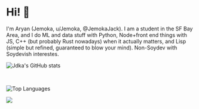 # Hi! 👋

I'm Aryan (Jemoka, u/Jemoka, @JemokaJack). I am a student in the SF Bay Area, and I do ML and data stuff with Python, Node+front end things with JS, C++ (but probably Rust nowadays) when it actually matters, and Lisp (simple but refined, guaranteed to blow your mind). Non-Soydev with Soydevish interestes.

![Jdka's GitHub stats](https://github-readme-stats.vercel.app/api?username=Jdka1&theme=radical&show_icons=true&count_private=true)

<br>

![Top Languages](https://github-readme-stats.vercel.app/api/top-langs/?username=Jdka1&layout=compact&theme=radical)



![](https://github-profile-summary-cards.vercel.app/api/cards/profile-details?username=Jdka1&theme=vue)
